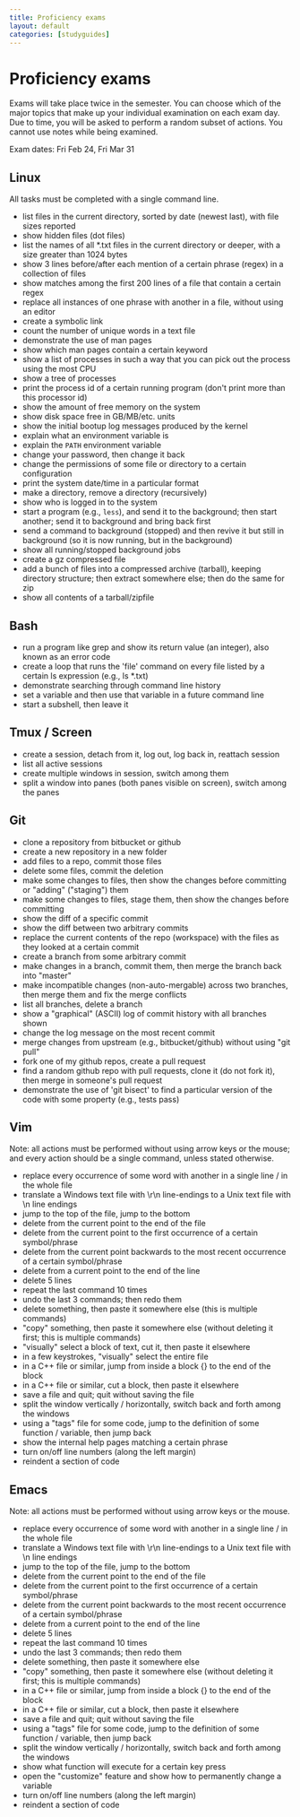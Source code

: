 ```yaml
---
title: Proficiency exams
layout: default
categories: [studyguides]
---
```


# Proficiency exams

Exams will take place twice in the semester. You can choose which of
the major topics that make up your individual examination on each exam
day. Due to time, you will be asked to perform a random subset of
actions. You cannot use notes while being examined.

Exam dates: Fri Feb 24, Fri Mar 31

## Linux

All tasks must be completed with a single command line.

- list files in the current directory, sorted by date (newest last), with file sizes reported
- show hidden files (dot files)
- list the names of all *.txt files in the current directory or deeper, with a size greater than 1024 bytes
- show 3 lines before/after each mention of a certain phrase (regex) in a collection of files
- show matches among the first 200 lines of a file that contain a certain regex
- replace all instances of one phrase with another in a file, without using an editor
- create a symbolic link
- count the number of unique words in a text file
- demonstrate the use of man pages
- show which man pages contain a certain keyword
- show a list of processes in such a way that you can pick out the process using the most CPU
- show a tree of processes
- print the process id of a certain running program (don't print more than this processor id)
- show the amount of free memory on the system
- show disk space free in GB/MB/etc. units
- show the initial bootup log messages produced by the kernel
- explain what an environment variable is
- explain the `PATH` environment variable
- change your password, then change it back
- change the permissions of some file or directory to a certain configuration
- print the system date/time in a particular format
- make a directory, remove a directory (recursively)
- show who is logged in to the system
- start a program (e.g., `less`), and send it to the background; then start another; send it to background and bring back first
- send a command to background (stopped) and then revive it but still in background (so it is now running, but in the background)
- show all running/stopped background jobs
- create a gz compressed file
- add a bunch of files into a compressed archive (tarball), keeping directory structure; then extract somewhere else; then do the same for zip
- show all contents of a tarball/zipfile

## Bash

- run a program like grep and show its return value (an integer), also known as an error code
- create a loop that runs the 'file' command on every file listed by a certain ls expression (e.g., ls *.txt)
- demonstrate searching through command line history
- set a variable and then use that variable in a future command line
- start a subshell, then leave it

## Tmux / Screen

- create a session, detach from it, log out, log back in, reattach session
- list all active sessions
- create multiple windows in session, switch among them
- split a window into panes (both panes visible on screen), switch among the panes

## Git

- clone a repository from bitbucket or github
- create a new repository in a new folder
- add files to a repo, commit those files
- delete some files, commit the deletion
- make some changes to files, then show the changes before committing or "adding" ("staging") them
- make some changes to files, stage them, then show the changes before committing
- show the diff of a specific commit
- show the diff between two arbitrary commits
- replace the current contents of the repo (workspace) with the files as they looked at a certain commit
- create a branch from some arbitrary commit
- make changes in a branch, commit them, then merge the branch back into "master"
- make incompatible changes (non-auto-mergable) across two branches, then merge them and fix the merge conflicts
- list all branches, delete a branch
- show a "graphical" (ASCII) log of commit history with all branches shown
- change the log message on the most recent commit
- merge changes from upstream (e.g., bitbucket/github) without using "git pull"
- fork one of my github repos, create a pull request
- find a random github repo with pull requests, clone it (do not fork it), then merge in someone's pull request
- demonstrate the use of 'git bisect' to find a particular version of the code with some property (e.g., tests pass)

## Vim

Note: all actions must be performed without using arrow keys or the mouse; and every action should be a single command, unless stated otherwise.

- replace every occurrence of some word with another in a single line / in the whole file
- translate a Windows text file with \r\n line-endings to a Unix text file with \n line endings
- jump to the top of the file, jump to the bottom
- delete from the current point to the end of the file
- delete from the current point to the first occurrence of a certain symbol/phrase
- delete from the current point backwards to the most recent occurrence of a certain symbol/phrase
- delete from a current point to the end of the line
- delete 5 lines
- repeat the last command 10 times
- undo the last 3 commands; then redo them
- delete something, then paste it somewhere else (this is multiple commands)
- "copy" something, then paste it somewhere else (without deleting it first; this is multiple commands)
- "visually" select a block of text, cut it, then paste it elsewhere
- in a few keystrokes, "visually" select the entire file
- in a C++ file or similar, jump from inside a block {} to the end of the block
- in a C++ file or similar, cut a block, then paste it elsewhere
- save a file and quit; quit without saving the file
- split the window vertically / horizontally, switch back and forth among the windows
- using a "tags" file for some code, jump to the definition of some function / variable, then jump back
- show the internal help pages matching a certain phrase
- turn on/off line numbers (along the left margin)
- reindent a section of code

## Emacs

Note: all actions must be performed without using arrow keys or the mouse.

- replace every occurrence of some word with another in a single line / in the whole file
- translate a Windows text file with \r\n line-endings to a Unix text file with \n line endings
- jump to the top of the file, jump to the bottom
- delete from the current point to the end of the file
- delete from the current point to the first occurrence of a certain symbol/phrase
- delete from the current point backwards to the most recent occurrence of a certain symbol/phrase
- delete from a current point to the end of the line
- delete 5 lines
- repeat the last command 10 times
- undo the last 3 commands; then redo them
- delete something, then paste it somewhere else
- "copy" something, then paste it somewhere else (without deleting it first; this is multiple commands)
- in a C++ file or similar, jump from inside a block {} to the end of the block
- in a C++ file or similar, cut a block, then paste it elsewhere
- save a file and quit; quit without saving the file
- using a "tags" file for some code, jump to the definition of some function / variable, then jump back
- split the window vertically / horizontally, switch back and forth among the windows
- show what function will execute for a certain key press
- open the "customize" feature and show how to permanently change a variable
- turn on/off line numbers (along the left margin)
- reindent a section of code

